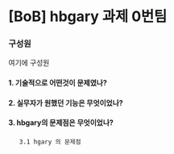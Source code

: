 # [BoB] hbgary 과제 0번팀

### 구성원

여기에 구성원

#### 1. 기술적으로 어떤것이 문제였나?


#### 2. 실무자가 원했던 기능은 무엇이었나?


#### 3. hbgary의 문제점은 무엇이었나?
       3.1 hgary 의 문제점 
            
